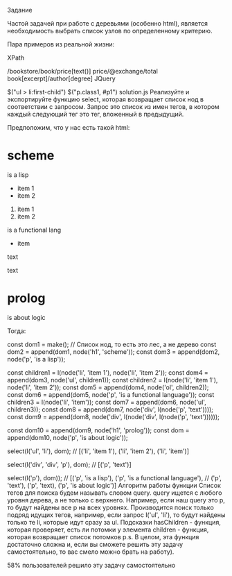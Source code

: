 Задание

Частой задачей при работе с деревьями (особенно html), является необходимость выбрать список узлов по определенному критерию.

Пара примеров из реальной жизни:

XPath

/bookstore/book/price[text()]
price/@exchange/total
book[excerpt]/author[degree]
JQuery

$("ul > li:first-child")
$("p.class1, #p1")
solution.js
Реализуйте и экспортируйте функцию select, которая возвращает список нод в соответствии с запросом. Запрос это список из имен тегов, в котором каждый следующий тег это тег, вложенный в предыдущий.

Предположим, что у нас есть такой html:

<h1>scheme</h1>
<p>is a lisp</p>
<ul>
    <li>item 1</li>
    <li>item 2</li>
</ul>
<ol>
    <li>item 1</li>
    <li>item 2</li>
</ol>
<p>
    is a functional lang
</p>
<ul>
    <li>item</li>
</ul>
<div>
    <p>text</p>
</div>
<div>
    <div>
        <p>text</p>
    </div>
</div>
<h1>prolog</h1>
<p>is about logic</p>
Тогда:

const dom1 = make(); // Список нод, то есть это лес, а не дерево
const dom2 = append(dom1, node('h1', 'scheme'));
const dom3 = append(dom2, node('p', 'is a lisp'));

const children1 = l(node('li', 'item 1'), node('li', 'item 2'));
const dom4 = append(dom3, node('ul', children1));
const children2 = l(node('li', 'item 1'), node('li', 'item 2'));
const dom5 = append(dom4, node('ol', children2));
const dom6 = append(dom5, node('p', 'is a functional language'));
const children3 = l(node('li', 'item'));
const dom7 = append(dom6, node('ul', children3));
const dom8 = append(dom7, node('div', l(node('p', 'text'))));
const dom9 = append(dom8, node('div', l(node('div', l(node('p', 'text'))))));

const dom10 = append(dom9, node('h1', 'prolog'));
const dom = append(dom10, node('p', 'is about logic'));

select(l('ul', 'li'), dom);
// [('li', 'item 1'), ('li', 'item 2'), ('li', 'item')]

select(l('div', 'div', 'p'), dom);
// [('p', 'text')]

select(l('p'), dom));
// [('p', 'is a lisp'), ('p', 'is a functional language'),
//  ('p', 'text'), ('p', 'text), ('p', 'is about logic')]
Алгоритм работы функции
Список тегов для поиска будем называть словом query.
query ищется с любого уровня дерева, а не только с верхнего. Например, если наш query это p, то будут найдены все p на всех уровнях.
Производится поиск только подряд идущих тегов, например, если запрос l('ul', 'li'), то будут найдены только те li, которые идут сразу за ul.
Подсказки
hasChildren - функция, которая проверяет, есть ли потомки у элемента
children - функция, которая возвращает список потомков
p.s. В целом, эта функция достаточно сложна и, если вы сможете решить эту задачу самостоятельно, то вас смело можно брать на работу).

58% пользователей решило эту задачу самостоятельно
